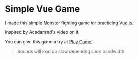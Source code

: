 # Simple Vue Game

I made this simple Monster fighting game for practicing Vue.js.

Inspired by Acadamind's video on it.

You can give this game a try at [Play Game!](https://liquidatorcoder.github.io/simple-vue-game/)

> Sounds will load up slow dependng upon bandwidth.